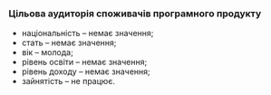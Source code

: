 ### Цільова аудиторія споживачів програмного продукту
+ національність – немає значення;  
+ стать – немає значення;  
+ вік – молода;  
+ рівень освіти – немає значення;  
+ рівень доходу – немає значення;  
+ зайнятість – не працює.  
